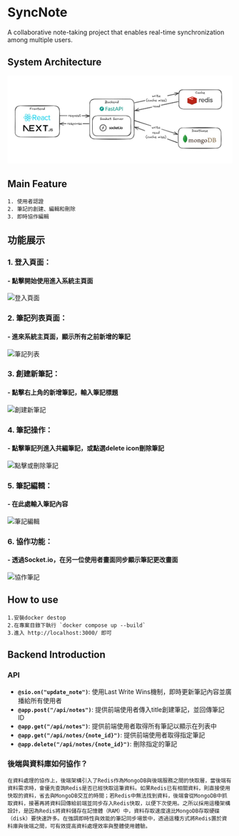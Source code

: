 # **SyncNote**
A collaborative note-taking project that enables real-time synchronization among multiple users.
## System Architecture  
![系統架構](./images/system.png)

## Main Feature
```
1. 使用者認證
2. 筆記的創建、編輯和刪除
3. 即時協作編輯
```

## 功能展示

### 1. 登入頁面：
#### - 點擊開始使用進入系統主頁面
![登入頁面](./images/login.png)

### 2. 筆記列表頁面：
#### - 進來系統主頁面，顯示所有之前新增的筆記
![筆記列表](./images/notes.png)

### 3. 創建新筆記：
#### - 點擊右上角的新增筆記，輸入筆記標題
![創建新筆記](./images/create_note.png)

### 4. 筆記操作：
#### - 點擊筆記列進入共編筆記，或點選delete icon刪除筆記
![點擊或刪除筆記](./images/click_or_delete.png)

### 5. 筆記編輯：
#### - 在此處輸入筆記內容
![筆記編輯](./images/note.png)

### 6. 協作功能：
#### - 透過Socket.io，在另一位使用者畫面同步顯示筆記更改畫面
![協作筆記](./images/co_note.png)

## How to use
```
1.安裝docker destop
2.在專案目錄下執行 `docker compose up --build`
3.進入 http://localhost:3000/ 即可
```

## Backend Introduction
### API
- **`@sio.on("update_note")`**: 使用Last Write Wins機制，即時更新筆記內容並廣播給所有使用者
- **`@app.post("/api/notes")`**: 提供前端使用者傳入title創建筆記，並回傳筆記 ID  
- **`@app.get("/api/notes")`**: 提供前端使用者取得所有筆記以顯示在列表中  
- **`@app.get("/api/notes/{note_id}")`**: 提供前端使用者取得指定筆記
- **`@app.delete("/api/notes/{note_id}")`**: 刪除指定的筆記
### 後端與資料庫如何協作？
```
在資料處理的協作上，後端架構引入了Redis作為MongoDB與後端服務之間的快取層，當後端有資料需求時，會優先查詢Redis是否已經快取這筆資料。如果Redis已有相關資料，則直接使用快取的資料，省去與MongoDB交互的時間；若Redis中無法找到資料，後端會從MongoDB中抓取資料，接著再將資料回傳給前端並同步存入Redis快取，以便下次使用。之所以採用這種架構設計，是因為Redis將資料儲存在記憶體（RAM）中，資料存取速度遠比MongoDB存取硬碟（disk）要快速許多。在強調即時性與效能的筆記同步場景中，透過這種方式將Redis置於資料庫與後端之間，可有效提高資料處理效率與整體使用體驗。
```
